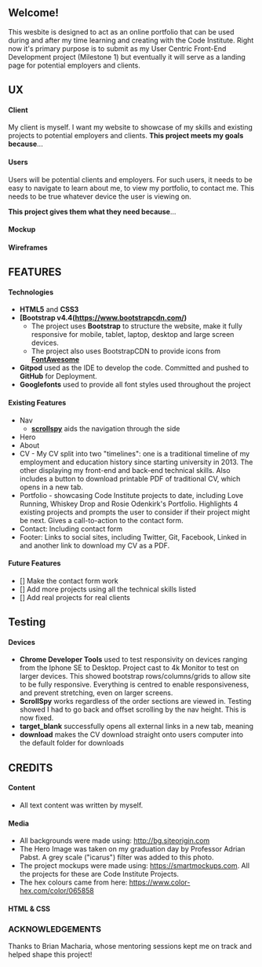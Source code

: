## Welcome!

This wesbite is designed to act as an online portfolio that can be used during and after my time learning and creating with the Code Institute. Right now it's primary purpose is to submit as my User Centric Front-End Development project (Milestone 1) but eventually it will serve as a landing page for potential employers and clients. 

## UX

#### Client
My client is myself. I want my website to showcase of my skills and existing projects to potential employers and clients. 
**This project meets my goals because**...

#### Users
Users will be potential clients and employers. For such users, it needs to be easy to navigate to learn about me, to view my portfolio, to contact me. This needs to be true whatever device the user is viewing on. 

**This project gives them what they need because**...

#### Mockup 

#### Wireframes

## FEATURES

#### Technologies
- **HTML5** and **CSS3**
- **[Bootstrap v4.4(https://www.bootstrapcdn.com/)**
    - The project uses **Bootstrap** to structure the website, make it fully responsive for mobile, tablet, laptop, desktop and large screen devices.
    - The project also uses BootstrapCDN to provide icons from **[FontAwesome](https://www.bootstrapcdn.com/fontawesome/)**
- **Gitpod** used as the IDE to develop the code. Committed and pushed to **GitHub** for Deployment.
- **Googlefonts** used to provide all font styles used throughout the project

#### Existing Features 
- Nav
  - **[scrollspy](https://getbootstrap.com/docs/4.0/components/scrollspy/)** aids the navigation through the side
- Hero
- About
- CV - My CV split into two "timelines": one is a traditional timeline of my employment and education history since starting university in 2013. The other displaying my front-end and back-end technical skills. Also includes a button to download printable PDF of traditional CV, which opens in a new tab. 
- Portfolio - showcasing Code Institute projects to date, including Love Running, Whiskey Drop and Rosie Odenkirk's Portfolio. Highlights 4 existing projects and prompts the user to consider if their project might be next. Gives a call-to-action to the contact form. 
- Contact: Including contact form
- Footer: Links to social sites, including Twitter, Git, Facebook, Linked in and another link to download my CV as a PDF. 

#### Future Features 
- [] Make the contact form work 
- [] Add more projects using all the technical skills listed
- [] Add real projects for real clients

## Testing
#### Devices
- **Chrome Developer Tools** used to test responsivity on devices ranging from the Iphone SE to Desktop. Project cast to 4k Monitor to test on larger devices. This showed bootstrap rows/columns/grids to allow site to be fully responsive. Everything is centred to enable responsiveness, and prevent stretching, even on larger screens. 
- **ScrollSpy** works regardless of the order sections are viewed in. Testing showed I had to go back and offset scrolling by the nav height. This is now fixed. 
- **target_blank** successfully opens all external links in a new tab, meaning 
- **download** makes the CV download straight onto users computer into the default folder for downloads



## CREDITS 

#### Content
- All text content was written by myself. 

#### Media
- All backgrounds were made using: http://bg.siteorigin.com
- The Hero Image was taken on my graduation day by Professor Adrian Pabst. A grey scale ("icarus") filter was added to this photo.
- The project mockups were made using: https://smartmockups.com. All the projects for these are Code Institute Projects. 
- The hex colours came from here: https://www.color-hex.com/color/065858

#### HTML & CSS

### ACKNOWLEDGEMENTS

Thanks to Brian Macharia, whose mentoring sessions kept me on track and helped shape this project! 

